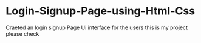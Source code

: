 # Login-Signup-Page-using-Html-Css
Craeted an login signup Page Ui interface for the users this is my project please check
